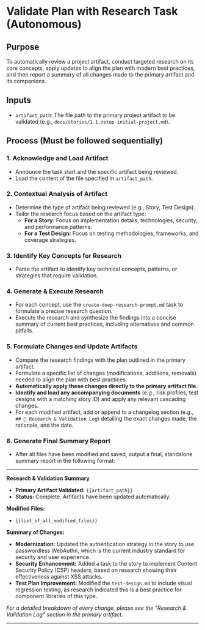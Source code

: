 # Validate Plan with Research Task (Autonomous)

## Purpose

To automatically review a project artifact, conduct targeted research on its core concepts, apply updates to align the plan with modern best practices, and then report a summary of all changes made to the primary artifact and its companions.

## Inputs

- `artifact_path`: The file path to the primary project artifact to be validated (e.g., `docs/stories/1.1.setup-initial-project.md`).

## Process (Must be followed sequentially)

### 1. Acknowledge and Load Artifact

- Announce the task start and the specific artifact being reviewed.
- Load the content of the file specified in `artifact_path`.

### 2. Contextual Analysis of Artifact

- Determine the type of artifact being reviewed (e.g., Story, Test Design).
- Tailor the research focus based on the artifact type:
  - **For a Story:** Focus on implementation details, technologies, security, and performance patterns.
  - **For a Test Design:** Focus on testing methodologies, frameworks, and coverage strategies.

### 3. Identify Key Concepts for Research

- Parse the artifact to identify key technical concepts, patterns, or strategies that require validation.

### 4. Generate & Execute Research

- For each concept, use the `create-deep-research-prompt.md` task to formulate a precise research question.
- Execute the research and synthesize the findings into a concise summary of current best practices, including alternatives and common pitfalls.

### 5. Formulate Changes and Update Artifacts

- Compare the research findings with the plan outlined in the primary artifact.
- Formulate a specific list of changes (modifications, additions, removals) needed to align the plan with best practices.
- **Automatically apply these changes directly to the primary artifact file.**
- **Identify and load any accompanying documents** (e.g., risk profiles, test designs with a matching story ID) and apply any relevant cascading changes.
- For each modified artifact, add or append to a changelog section (e.g., `## 🔬 Research & Validation Log`) detailing the exact changes made, the rationale, and the date.

### 6. Generate Final Summary Report

- After all files have been modified and saved, output a final, standalone summary report in the following format:

---

**Research & Validation Summary**

- **Primary Artifact Validated:** `{{artifact_path}}`
- **Status:** Complete. Artifacts have been updated automatically.

**Modified Files:**

- `{{list_of_all_modified_files}}`

**Summary of Changes:**

- **Modernization:** Updated the authentication strategy in the story to use passwordless WebAuthn, which is the current industry standard for security and user experience.
- **Security Enhancement:** Added a task to the story to implement Content Security Policy (CSP) headers, based on research showing their effectiveness against XSS attacks.
- **Test Plan Improvement:** Modified the `test-design.md` to include visual regression testing, as research indicated this is a best practice for component libraries of this type.

_For a detailed breakdown of every change, please see the "Research & Validation Log" section in the primary artifact._

---
